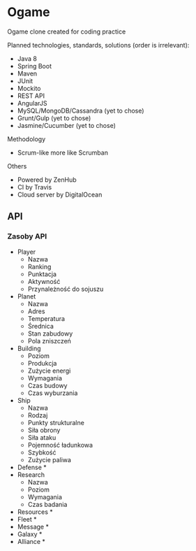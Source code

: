 # Ogame
Ogame clone created for coding practice

Planned technologies, standards, solutions (order is irrelevant):
- Java 8
- Spring Boot
- Maven
- JUnit
- Mockito
- REST API
- AngularJS
- MySQL/MongoDB/Cassandra (yet to chose)
- Grunt/Gulp (yet to chose)
- Jasmine/Cucumber (yet to chose)

Methodology
- Scrum-like more like Scrumban

Others
- Powered by ZenHub
- CI by Travis
- Cloud server by DigitalOcean

## API
### Zasoby API
* Player
  * Nazwa
  * Ranking
  * Punktacja
  * Aktywność
  * Przynależność do sojuszu
* Planet
  * Nazwa
  * Adres
  * Temperatura
  * Średnica
  * Stan zabudowy
  * Pola zniszczeń
* Building
  * Poziom
  * Produkcja
  * Zużycie energi
  * Wymagania 
  * Czas budowy
  * Czas wyburzania
* Ship
  * Nazwa
  * Rodzaj
  * Punkty strukturalne
  * Siła obrony
  * Siła ataku
  * Pojemność ładunkowa
  * Szybkość
  * Zużycie paliwa
* Defense
  * 
* Research
  * Nazwa
  * Poziom
  * Wymagania
  * Czas badania
* Resources
  * 
* Fleet
  * 
* Message
  * 
* Galaxy
  * 
* Alliance
  * 
